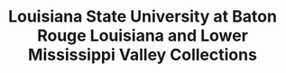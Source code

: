 ---
layout: repo
title: "Louisiana State University at Baton Rouge Louisiana and Lower Mississippi Valley Collections"
id: 24814
permalink: repos/24814/
---